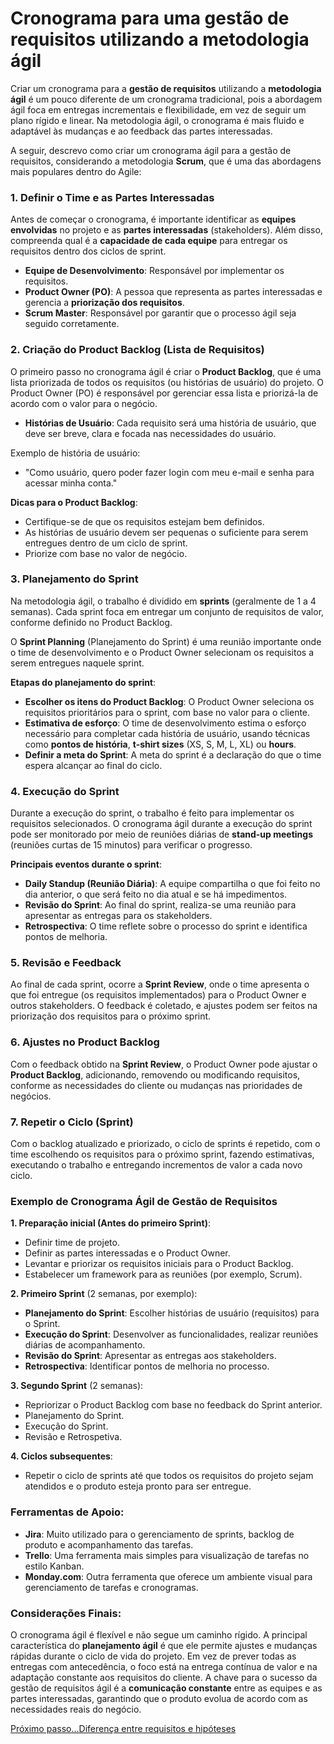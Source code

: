 # Cronograma para uma gestão de requisitos utilizando a metodologia ágil

Criar um cronograma para a **gestão de requisitos** utilizando a **metodologia ágil** é um pouco diferente de um cronograma tradicional, pois a abordagem ágil foca em entregas incrementais e flexibilidade, em vez de seguir um plano rígido e linear. Na metodologia ágil, o cronograma é mais fluido e adaptável às mudanças e ao feedback das partes interessadas.

A seguir, descrevo como criar um cronograma ágil para a gestão de requisitos, considerando a metodologia **Scrum**, que é uma das abordagens mais populares dentro do Agile:

### 1. **Definir o Time e as Partes Interessadas**
Antes de começar o cronograma, é importante identificar as **equipes envolvidas** no projeto e as **partes interessadas** (stakeholders). Além disso, compreenda qual é a **capacidade de cada equipe** para entregar os requisitos dentro dos ciclos de sprint.

- **Equipe de Desenvolvimento**: Responsável por implementar os requisitos.
- **Product Owner (PO)**: A pessoa que representa as partes interessadas e gerencia a **priorização dos requisitos**.
- **Scrum Master**: Responsável por garantir que o processo ágil seja seguido corretamente.

### 2. **Criação do Product Backlog (Lista de Requisitos)**
O primeiro passo no cronograma ágil é criar o **Product Backlog**, que é uma lista priorizada de todos os requisitos (ou histórias de usuário) do projeto. O Product Owner (PO) é responsável por gerenciar essa lista e priorizá-la de acordo com o valor para o negócio.

- **Histórias de Usuário**: Cada requisito será uma história de usuário, que deve ser breve, clara e focada nas necessidades do usuário.
  
Exemplo de história de usuário:
- "Como usuário, quero poder fazer login com meu e-mail e senha para acessar minha conta."

**Dicas para o Product Backlog**:
- Certifique-se de que os requisitos estejam bem definidos.
- As histórias de usuário devem ser pequenas o suficiente para serem entregues dentro de um ciclo de sprint.
- Priorize com base no valor de negócio.

### 3. **Planejamento do Sprint**
Na metodologia ágil, o trabalho é dividido em **sprints** (geralmente de 1 a 4 semanas). Cada sprint foca em entregar um conjunto de requisitos de valor, conforme definido no Product Backlog.

O **Sprint Planning** (Planejamento do Sprint) é uma reunião importante onde o time de desenvolvimento e o Product Owner selecionam os requisitos a serem entregues naquele sprint. 

**Etapas do planejamento do sprint**:
- **Escolher os itens do Product Backlog**: O Product Owner seleciona os requisitos prioritários para o sprint, com base no valor para o cliente.
- **Estimativa de esforço**: O time de desenvolvimento estima o esforço necessário para completar cada história de usuário, usando técnicas como **pontos de história**, **t-shirt sizes** (XS, S, M, L, XL) ou **hours**.
- **Definir a meta do Sprint**: A meta do sprint é a declaração do que o time espera alcançar ao final do ciclo.

### 4. **Execução do Sprint**
Durante a execução do sprint, o trabalho é feito para implementar os requisitos selecionados. O cronograma ágil durante a execução do sprint pode ser monitorado por meio de reuniões diárias de **stand-up meetings** (reuniões curtas de 15 minutos) para verificar o progresso.

**Principais eventos durante o sprint**:
- **Daily Standup (Reunião Diária)**: A equipe compartilha o que foi feito no dia anterior, o que será feito no dia atual e se há impedimentos.
- **Revisão do Sprint**: Ao final do sprint, realiza-se uma reunião para apresentar as entregas para os stakeholders.
- **Retrospectiva**: O time reflete sobre o processo do sprint e identifica pontos de melhoria.

### 5. **Revisão e Feedback**
Ao final de cada sprint, ocorre a **Sprint Review**, onde o time apresenta o que foi entregue (os requisitos implementados) para o Product Owner e outros stakeholders. O feedback é coletado, e ajustes podem ser feitos na priorização dos requisitos para o próximo sprint.

### 6. **Ajustes no Product Backlog**
Com o feedback obtido na **Sprint Review**, o Product Owner pode ajustar o **Product Backlog**, adicionando, removendo ou modificando requisitos, conforme as necessidades do cliente ou mudanças nas prioridades de negócios.

### 7. **Repetir o Ciclo (Sprint)**
Com o backlog atualizado e priorizado, o ciclo de sprints é repetido, com o time escolhendo os requisitos para o próximo sprint, fazendo estimativas, executando o trabalho e entregando incrementos de valor a cada novo ciclo.

### Exemplo de Cronograma Ágil de Gestão de Requisitos

**1. Preparação inicial (Antes do primeiro Sprint)**:
- Definir time de projeto.
- Definir as partes interessadas e o Product Owner.
- Levantar e priorizar os requisitos iniciais para o Product Backlog.
- Estabelecer um framework para as reuniões (por exemplo, Scrum).

**2. Primeiro Sprint** (2 semanas, por exemplo):
- **Planejamento do Sprint**: Escolher histórias de usuário (requisitos) para o Sprint.
- **Execução do Sprint**: Desenvolver as funcionalidades, realizar reuniões diárias de acompanhamento.
- **Revisão do Sprint**: Apresentar as entregas aos stakeholders.
- **Retrospectiva**: Identificar pontos de melhoria no processo.

**3. Segundo Sprint** (2 semanas):
- Repriorizar o Product Backlog com base no feedback do Sprint anterior.
- Planejamento do Sprint.
- Execução do Sprint.
- Revisão e Retrospetiva.

**4. Ciclos subsequentes**:
- Repetir o ciclo de sprints até que todos os requisitos do projeto sejam atendidos e o produto esteja pronto para ser entregue.

### Ferramentas de Apoio:
- **Jira**: Muito utilizado para o gerenciamento de sprints, backlog de produto e acompanhamento das tarefas.
- **Trello**: Uma ferramenta mais simples para visualização de tarefas no estilo Kanban.
- **Monday.com**: Outra ferramenta que oferece um ambiente visual para gerenciamento de tarefas e cronogramas.

### Considerações Finais:
O cronograma ágil é flexível e não segue um caminho rígido. A principal característica do **planejamento ágil** é que ele permite ajustes e mudanças rápidas durante o ciclo de vida do projeto. Em vez de prever todas as entregas com antecedência, o foco está na entrega contínua de valor e na adaptação constante aos requisitos do cliente. A chave para o sucesso da gestão de requisitos ágil é a **comunicação constante** entre as equipes e as partes interessadas, garantindo que o produto evolua de acordo com as necessidades reais do negócio.

[Próximo passo...Diferença entre requisitos e hipóteses](./requisitos-hipoteses.md)